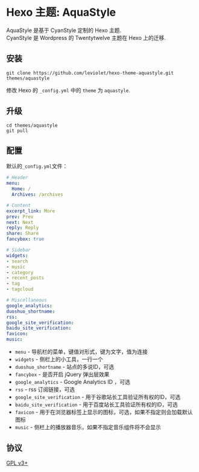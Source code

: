 # Hexo 主题: AquaStyle

AquaStyle 是基于 CyanStyle 定制的 Hexo 主题.  
CyanStyle 是 Wordpress 的 Twentytwelve 主题在 Hexo 上的迁移.  

## 安装

```
git clone https://github.com/leviolet/hexo-theme-aquastyle.git themes/aquastyle
```

修改 Hexo 的 `_config.yml` 中的 `theme` 为 `aquastyle`.

## 升级

```
cd themes/aquastyle
git pull
```

## 配置

默认的`_config.yml`文件：

``` yaml
# Header
menu:
  Home: /
  Archives: /archives

# Content
excerpt_link: More
prev: Prev
next: Next
reply: Reply
share: Share
fancybox: true

# Sidebar
widgets:
- search
- music
- category
- recent_posts
- tag
- tagcloud

# Miscellaneous
google_analytics:
duoshuo_shortname: 
rss: 
google_site_verification: 
baidu_site_verification: 
favicon: 
music: 
```

+ `menu` - 导航栏的菜单，键值对形式，键为文字，值为连接
+ `widgets` - 侧栏上的小工具，一行一个
+ `duoshuo_shortname` - 站点的多说ID，可选
+ `fancybox` - 是否开启 jQuery 弹出层效果
+ `google_analytics` - Google Analytics ID ，可选
+ `rss` - rss 订阅链接，可选
+ `google_site_verification` - 用于谷歌站长工具验证所有权的ID，可选
+ `baidu_site_verification` - 用于百度站长工具验证所有权的ID，可选
+ `favicon` - 用于在浏览器标签上显示的图标，可选，如果不指定则会加载默认图标
+ `music` - 侧栏上的播放器音乐，如果不指定音乐组件将不会显示

## 协议

[GPL v3+](LICENSE)